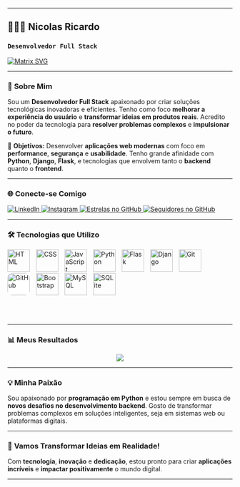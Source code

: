 

---

## 👨‍💻✨ **Nicolas Ricardo**

### **`Desenvolvedor Full Stack`**

[![Matrix SVG](https://raw.githubusercontent.com/rodrigograca31/rodrigograca31/master/matrix.svg)](https://www.youtube.com/watch?v=SDkAGkd4NLc)

---

### 🌟 **Sobre Mim**

Sou um **Desenvolvedor Full Stack** apaixonado por criar soluções tecnológicas inovadoras e eficientes. Tenho como foco **melhorar a experiência do usuário** e **transformar ideias em produtos reais**. Acredito no poder da tecnologia para **resolver problemas complexos** e **impulsionar o futuro**.

🎯 **Objetivos:** Desenvolver **aplicações web modernas** com foco em **performance**, **segurança** e **usabilidade**. Tenho grande afinidade com **Python**, **Django**, **Flask**, e tecnologias que envolvem tanto o **backend** quanto o **frontend**.

---

### 🌐 **Conecte-se Comigo**

<p align="left">
    <a href="https://www.linkedin.com/in/nicolas-kourani-a95741307/" target="_blank">
        <img alt="LinkedIn" title="Me siga no LinkedIn" src="https://img.shields.io/badge/LinkedIn-0077B5?style=for-the-badge&logo=linkedin&logoColor=white" />
    </a>
    <a href="https://www.instagram.com/npnicolass/" target="_blank">
        <img alt="Instagram" title="Me siga no Instagram" src="https://img.shields.io/badge/-Instagram-%23E4405F?style=for-the-badge&logo=instagram&logoColor=white" />
    </a>
    <a href="https://github.com/Nicolas1xx?tab=repositories&sort=stargazers" target="_blank">
        <img alt="Estrelas no GitHub" title="Total de estrelas no GitHub" src="https://custom-icon-badges.demolab.com/github/stars/Nicolas1xx?color=55960c&style=for-the-badge&labelColor=488207&logo=star&label=Estrelas" />
    </a>
    <a href="https://github.com/Nicolas1xx?tab=followers" target="_blank">
        <img alt="Seguidores no GitHub" title="Me siga no GitHub" src="https://custom-icon-badges.demolab.com/github/followers/Nicolas1xx?color=236ad3&labelColor=1155ba&style=for-the-badge&logo=github&label=Seguidores&logoColor=white" />
    </a>
</p>

---

### 🛠️ **Tecnologias que Utilizo**

<p align="left"> <img src="https://cdn.jsdelivr.net/gh/devicons/devicon/icons/html5/html5-original.svg" title="HTML5" alt="HTML" width="50px" style="margin-right:10px;"/> <img src="https://cdn.jsdelivr.net/gh/devicons/devicon/icons/css3/css3-original.svg" title="CSS3" alt="CSS" width="50px" style="margin-right:10px;"/> <img src="https://cdn.jsdelivr.net/gh/devicons/devicon/icons/javascript/javascript-original.svg" title="JavaScript" alt="JavaScript" width="50px" style="margin-right:10px;"/> <img src="https://cdn.jsdelivr.net/gh/devicons/devicon/icons/python/python-original.svg" title="Python" alt="Python" width="50px" style="margin-right:10px;"/> <img src="https://cdn.jsdelivr.net/gh/devicons/devicon/icons/flask/flask-original.svg" title="Flask" alt="Flask" width="50px" style="margin-right:10px;"/> <img src="https://cdn.jsdelivr.net/gh/devicons/devicon/icons/django/django-plain.svg" title="Django" alt="Django" width="50px" style="margin-right:10px;"/> <img src="https://cdn.jsdelivr.net/gh/devicons/devicon/icons/git/git-original.svg" title="Git" alt="Git" width="50px" style="margin-right:10px;"/> <img src="https://cdn.jsdelivr.net/gh/devicons/devicon/icons/github/github-original.svg" title="GitHub" alt="GitHub" width="50px" style="margin-right:10px; background-color:white; border-radius:10px;"/> <img src="https://cdn.jsdelivr.net/gh/devicons/devicon/icons/bootstrap/bootstrap-original.svg" title="Bootstrap" alt="Bootstrap" width="50px" style="margin-right:10px;"/> <img src="https://cdn.jsdelivr.net/gh/devicons/devicon/icons/mysql/mysql-original.svg" title="MySQL" alt="MySQL" width="50px" style="margin-right:10px;"/> <img src="https://cdn.jsdelivr.net/gh/devicons/devicon/icons/sqlite/sqlite-original.svg" title="SQLite" alt="SQLite" width="50px" style="margin-right:10px;"/> </p>

<br/><br/>

---

### 📊 **Meus Resultados**

<p align="center">
    <a href="https://gitstats.me/Nicolas1xx" target="_blank"> 
        <img src="https://github-readme-stats.vercel.app/api?username=Nicolas1xx&show_icons=true&theme=tokyonight&include_all_commits=true&count_private=true" />
    </a>
</p>

---

### 💡 **Minha Paixão**

Sou apaixonado por **programação em Python** e estou sempre em busca de **novos desafios no desenvolvimento backend**. Gosto de transformar problemas complexos em soluções inteligentes, seja em sistemas web ou plataformas digitais.

---

### 🚀 **Vamos Transformar Ideias em Realidade!**

Com **tecnologia**, **inovação** e **dedicação**, estou pronto para criar **aplicações incríveis** e **impactar positivamente** o mundo digital.

---


